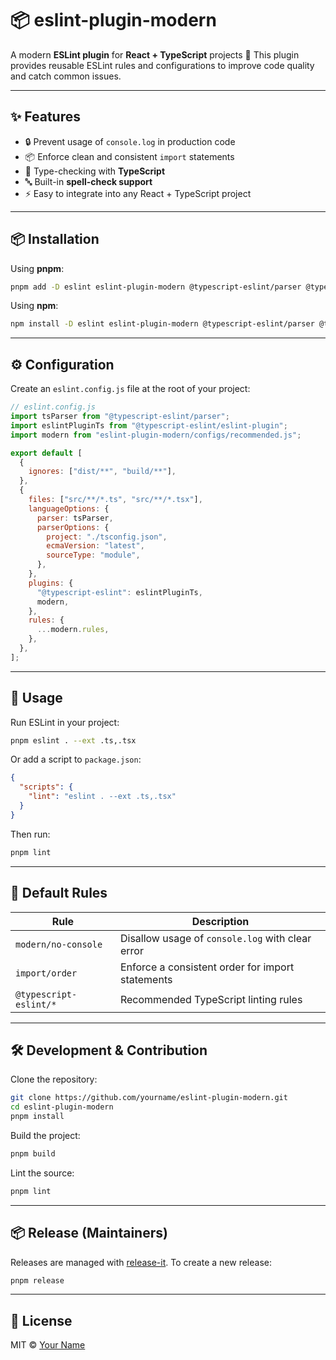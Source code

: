 # 📦 eslint-plugin-modern

A modern **ESLint plugin** for **React + TypeScript** projects 🚀
This plugin provides reusable ESLint rules and configurations to improve code quality and catch common issues.

---

## ✨ Features

* 🔒 Prevent usage of `console.log` in production code
* 📦 Enforce clean and consistent `import` statements
* 📝 Type-checking with **TypeScript**
* 🔤 Built-in **spell-check support**
* ⚡ Easy to integrate into any React + TypeScript project

---

## 📦 Installation

Using **pnpm**:

```sh
pnpm add -D eslint eslint-plugin-modern @typescript-eslint/parser @typescript-eslint/eslint-plugin
```

Using **npm**:

```sh
npm install -D eslint eslint-plugin-modern @typescript-eslint/parser @typescript-eslint/eslint-plugin
```

---

## ⚙️ Configuration

Create an `eslint.config.js` file at the root of your project:

```js
// eslint.config.js
import tsParser from "@typescript-eslint/parser";
import eslintPluginTs from "@typescript-eslint/eslint-plugin";
import modern from "eslint-plugin-modern/configs/recommended.js";

export default [
  {
    ignores: ["dist/**", "build/**"],
  },
  {
    files: ["src/**/*.ts", "src/**/*.tsx"],
    languageOptions: {
      parser: tsParser,
      parserOptions: {
        project: "./tsconfig.json",
        ecmaVersion: "latest",
        sourceType: "module",
      },
    },
    plugins: {
      "@typescript-eslint": eslintPluginTs,
      modern,
    },
    rules: {
      ...modern.rules,
    },
  },
];
```

---

## 🚀 Usage

Run ESLint in your project:

```sh
pnpm eslint . --ext .ts,.tsx
```

Or add a script to `package.json`:

```json
{
  "scripts": {
    "lint": "eslint . --ext .ts,.tsx"
  }
}
```

Then run:

```sh
pnpm lint
```

---

## 📏 Default Rules

| Rule                   | Description                                      |
| ---------------------- | ------------------------------------------------ |
| `modern/no-console`    | Disallow usage of `console.log` with clear error |
| `import/order`         | Enforce a consistent order for import statements |
| `@typescript-eslint/*` | Recommended TypeScript linting rules             |

---

## 🛠 Development & Contribution

Clone the repository:

```sh
git clone https://github.com/yourname/eslint-plugin-modern.git
cd eslint-plugin-modern
pnpm install
```

Build the project:

```sh
pnpm build
```

Lint the source:

```sh
pnpm lint
```

---

## 📦 Release (Maintainers)

Releases are managed with [release-it](https://github.com/release-it/release-it).
To create a new release:

```sh
pnpm release
```

---

## 📄 License

MIT © [Your Name](https://github.com/marzieh-amini)
